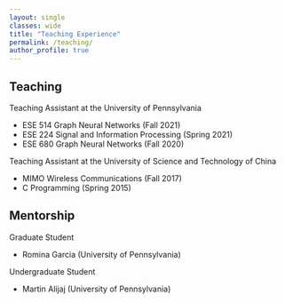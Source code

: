 ```yaml
---
layout: single
classes: wide
title: "Teaching Experience"
permalink: /teaching/
author_profile: true
---
```


## Teaching

Teaching Assistant at the University of Pennsylvania

- ESE 514 Graph Neural Networks (Fall 2021)
- ESE 224 Signal and Information Processing (Spring 2021) 
- ESE 680 Graph Neural Networks (Fall 2020) 

Teaching Assistant at the University of Science and Technology of China

- MIMO Wireless Communications (Fall 2017)  
- C Programming (Spring 2015)        

## Mentorship

Graduate Student
- Romina Garcia (University of Pennsylvania)

Undergraduate Student
- Martin Alijaj (University of Pennsylvania)

